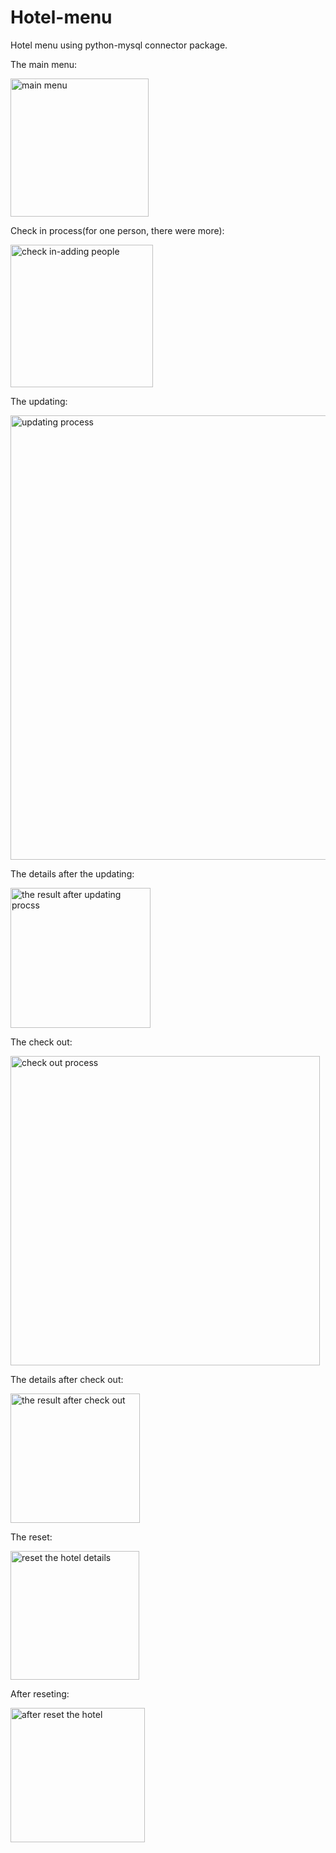 # Hotel-menu
Hotel menu using python-mysql connector package.

The main menu:

<img width="221" alt="main menu" src="https://user-images.githubusercontent.com/103436003/230780098-73e3108d-dcdb-46f3-925d-6e30b60645e9.PNG">


Check in process(for one person, there were more):

<img width="228" alt="check in-adding people" src="https://user-images.githubusercontent.com/103436003/230780137-627ca85d-e9cb-4e26-8b00-2bc7dd5b7852.PNG">


The updating:

<img width="711" alt="updating process" src="https://user-images.githubusercontent.com/103436003/230780408-f41ead00-a117-479a-b9b6-76eefaa36599.PNG">


The details after the updating:

<img width="224" alt="the result after updating procss" src="https://user-images.githubusercontent.com/103436003/230780516-3e384d2e-581c-48f5-bec4-08c108830fa9.PNG">


The check out:

<img width="495" alt="check out process" src="https://user-images.githubusercontent.com/103436003/230780553-d062f31c-1548-4844-8f66-f4b23ef89b56.PNG">


The details after check out:

<img width="207" alt="the result after check out" src="https://user-images.githubusercontent.com/103436003/230780574-5accb2ae-7fec-4ce0-9ac5-746080d93dbc.PNG">


The reset:

<img width="206" alt="reset the hotel details" src="https://user-images.githubusercontent.com/103436003/230780621-e5bd1799-38d3-4185-a491-c6c80b6bf22d.PNG">


After reseting:

<img width="215" alt="after reset the hotel" src="https://user-images.githubusercontent.com/103436003/230780645-ce519954-8504-4ba9-857b-c8b6a8c499b2.PNG">
